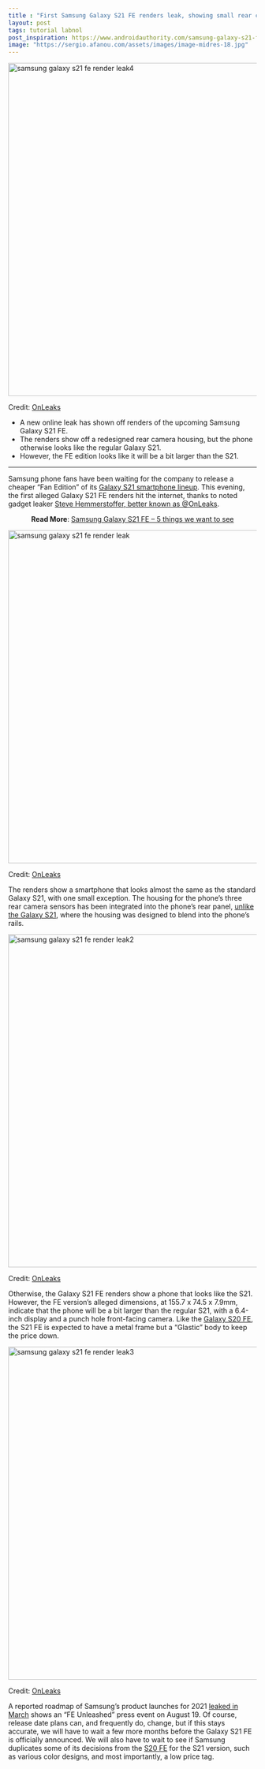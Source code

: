 ```yaml
---
title : "First Samsung Galaxy S21 FE renders leak, showing small rear camera changes"
layout: post
tags: tutorial labnol
post_inspiration: https://www.androidauthority.com/samsung-galaxy-s21-fe-renders-leak-1216843/
image: "https://sergio.afanou.com/assets/images/image-midres-18.jpg"
---
```


<p><html><body><img class="size-large wp-image-1216844 noname aligncenter aa-img" title="samsung galaxy s21 fe render leak4" src="https://cdn57.androidauthority.net/wp-content/uploads/2021/04/samsung-galaxy-s21-fe-render-leak4-1200x675.jpg" alt="samsung galaxy s21 fe render leak4" width="1200" height="675" data-attachment-id="1216844" srcset="https://cdn57.androidauthority.net/wp-content/uploads/2021/04/samsung-galaxy-s21-fe-render-leak4-1200x675.jpg 1200w, https://cdn57.androidauthority.net/wp-content/uploads/2021/04/samsung-galaxy-s21-fe-render-leak4-300x170.jpg 300w, https://cdn57.androidauthority.net/wp-content/uploads/2021/04/samsung-galaxy-s21-fe-render-leak4-768x432.jpg 768w, https://cdn57.androidauthority.net/wp-content/uploads/2021/04/samsung-galaxy-s21-fe-render-leak4-1536x864.jpg 1536w, https://cdn57.androidauthority.net/wp-content/uploads/2021/04/samsung-galaxy-s21-fe-render-leak4-2048x1152.jpg 2048w, https://cdn57.androidauthority.net/wp-content/uploads/2021/04/samsung-galaxy-s21-fe-render-leak4-16x9.jpg 16w, https://cdn57.androidauthority.net/wp-content/uploads/2021/04/samsung-galaxy-s21-fe-render-leak4-32x18.jpg 32w, https://cdn57.androidauthority.net/wp-content/uploads/2021/04/samsung-galaxy-s21-fe-render-leak4-28x16.jpg 28w, https://cdn57.androidauthority.net/wp-content/uploads/2021/04/samsung-galaxy-s21-fe-render-leak4-56x32.jpg 56w, https://cdn57.androidauthority.net/wp-content/uploads/2021/04/samsung-galaxy-s21-fe-render-leak4-64x36.jpg 64w, https://cdn57.androidauthority.net/wp-content/uploads/2021/04/samsung-galaxy-s21-fe-render-leak4-712x400.jpg 712w, https://cdn57.androidauthority.net/wp-content/uploads/2021/04/samsung-galaxy-s21-fe-render-leak4-1000x563.jpg 1000w, https://cdn57.androidauthority.net/wp-content/uploads/2021/04/samsung-galaxy-s21-fe-render-leak4-792x446.jpg 792w, https://cdn57.androidauthority.net/wp-content/uploads/2021/04/samsung-galaxy-s21-fe-render-leak4-1280x720.jpg 1280w, https://cdn57.androidauthority.net/wp-content/uploads/2021/04/samsung-galaxy-s21-fe-render-leak4-840x472.jpg 840w, https://cdn57.androidauthority.net/wp-content/uploads/2021/04/samsung-galaxy-s21-fe-render-leak4-1340x754.jpg 1340w, https://cdn57.androidauthority.net/wp-content/uploads/2021/04/samsung-galaxy-s21-fe-render-leak4-770x433.jpg 770w, https://cdn57.androidauthority.net/wp-content/uploads/2021/04/samsung-galaxy-s21-fe-render-leak4-356x200.jpg 356w, https://cdn57.androidauthority.net/wp-content/uploads/2021/04/samsung-galaxy-s21-fe-render-leak4-675x380.jpg 675w, https://cdn57.androidauthority.net/wp-content/uploads/2021/04/samsung-galaxy-s21-fe-render-leak4-scaled.jpg 1920w" sizes="(max-width: 1200px) 100vw, 1200px" /></p>
<div class="aa-img-source-credit">
<div class="aa-img-source-and-credit full">
<div class="aa-img-source text-right"><span>Credit:</span> <a rel="nofollow" class="img-credit-link" target="_blank" href="https://www.voice.com/post/@onleaks/exclusive-first-look-at-the-samsung-galaxy-s21-fe-1618092108-1463111506">OnLeaks</a></div>
</div>
</div>
<div class="aa_tldr_text">
<ul>
<li>A new online leak has shown off renders of the upcoming Samsung Galaxy S21 FE.</li>
<li>The renders show off a redesigned rear camera housing, but the phone otherwise looks like the regular Galaxy S21.</li>
<li>However, the FE edition looks like it will be a bit larger than the S21.</li>
</ul>
</div><hr>
<p>Samsung phone fans have been waiting for the company to release a cheaper &#8220;Fan Edition&#8221; of its <a href="https://www.androidauthority.com/samsung-galaxy-s21-series-1147733/">Galaxy S21 smartphone lineup</a>. This evening, the first alleged Galaxy S21 FE renders hit the internet, thanks to noted gadget leaker <a href="https://www.voice.com/post/@onleaks/exclusive-first-look-at-the-samsung-galaxy-s21-fe-1618092108-1463111506">Steve Hemmerstoffer, better known as @OnLeaks</a>.</p>
<p style="text-align: center;"><strong>Read More</strong>: <a href="https://www.androidauthority.com/samsung-galaxy-s21-fe-1211655/">Samsung Galaxy S21 FE &#8211; 5 things we want to see</a></p>
<p><img class="size-large wp-image-1216847 noname aligncenter aa-img" title="samsung galaxy s21 fe render leak" src="https://cdn57.androidauthority.net/wp-content/uploads/2021/04/samsung-galaxy-s21-fe-render-leak-1200x675.jpg" alt="samsung galaxy s21 fe render leak" width="1200" height="675" data-attachment-id="1216847" srcset="https://cdn57.androidauthority.net/wp-content/uploads/2021/04/samsung-galaxy-s21-fe-render-leak-1200x675.jpg 1200w, https://cdn57.androidauthority.net/wp-content/uploads/2021/04/samsung-galaxy-s21-fe-render-leak-300x170.jpg 300w, https://cdn57.androidauthority.net/wp-content/uploads/2021/04/samsung-galaxy-s21-fe-render-leak-768x432.jpg 768w, https://cdn57.androidauthority.net/wp-content/uploads/2021/04/samsung-galaxy-s21-fe-render-leak-1536x864.jpg 1536w, https://cdn57.androidauthority.net/wp-content/uploads/2021/04/samsung-galaxy-s21-fe-render-leak-2048x1152.jpg 2048w, https://cdn57.androidauthority.net/wp-content/uploads/2021/04/samsung-galaxy-s21-fe-render-leak-16x9.jpg 16w, https://cdn57.androidauthority.net/wp-content/uploads/2021/04/samsung-galaxy-s21-fe-render-leak-32x18.jpg 32w, https://cdn57.androidauthority.net/wp-content/uploads/2021/04/samsung-galaxy-s21-fe-render-leak-28x16.jpg 28w, https://cdn57.androidauthority.net/wp-content/uploads/2021/04/samsung-galaxy-s21-fe-render-leak-56x32.jpg 56w, https://cdn57.androidauthority.net/wp-content/uploads/2021/04/samsung-galaxy-s21-fe-render-leak-64x36.jpg 64w, https://cdn57.androidauthority.net/wp-content/uploads/2021/04/samsung-galaxy-s21-fe-render-leak-712x400.jpg 712w, https://cdn57.androidauthority.net/wp-content/uploads/2021/04/samsung-galaxy-s21-fe-render-leak-1000x563.jpg 1000w, https://cdn57.androidauthority.net/wp-content/uploads/2021/04/samsung-galaxy-s21-fe-render-leak-792x446.jpg 792w, https://cdn57.androidauthority.net/wp-content/uploads/2021/04/samsung-galaxy-s21-fe-render-leak-1280x720.jpg 1280w, https://cdn57.androidauthority.net/wp-content/uploads/2021/04/samsung-galaxy-s21-fe-render-leak-840x472.jpg 840w, https://cdn57.androidauthority.net/wp-content/uploads/2021/04/samsung-galaxy-s21-fe-render-leak-1340x754.jpg 1340w, https://cdn57.androidauthority.net/wp-content/uploads/2021/04/samsung-galaxy-s21-fe-render-leak-770x433.jpg 770w, https://cdn57.androidauthority.net/wp-content/uploads/2021/04/samsung-galaxy-s21-fe-render-leak-356x200.jpg 356w, https://cdn57.androidauthority.net/wp-content/uploads/2021/04/samsung-galaxy-s21-fe-render-leak-675x380.jpg 675w, https://cdn57.androidauthority.net/wp-content/uploads/2021/04/samsung-galaxy-s21-fe-render-leak-scaled.jpg 1920w" sizes="(max-width: 1200px) 100vw, 1200px" /></p>
<div class="aa-img-source-credit">
<div class="aa-img-source-and-credit full">
<div class="aa-img-source text-right"><span>Credit:</span> <a rel="nofollow" class="img-credit-link" target="_blank" href="https://www.voice.com/post/@onleaks/exclusive-first-look-at-the-samsung-galaxy-s21-fe-1618092108-1463111506">OnLeaks</a></div>
</div>
</div>
<p>The renders show a smartphone that looks almost the same as the standard Galaxy S21, with one small exception. The housing for the phone&#8217;s three rear camera sensors has been integrated into the phone&#8217;s rear panel, <a href="https://www.androidauthority.com/samsung-galaxy-s21-review-1194508/">unlike the Galaxy S21</a>, where the housing was designed to blend into the phone&#8217;s rails.</p>
<p><img class="size-large wp-image-1216846 noname aligncenter aa-img" title="samsung galaxy s21 fe render leak2" src="https://cdn57.androidauthority.net/wp-content/uploads/2021/04/samsung-galaxy-s21-fe-render-leak2-1200x675.jpg" alt="samsung galaxy s21 fe render leak2" width="1200" height="675" data-attachment-id="1216846" srcset="https://cdn57.androidauthority.net/wp-content/uploads/2021/04/samsung-galaxy-s21-fe-render-leak2-1200x675.jpg 1200w, https://cdn57.androidauthority.net/wp-content/uploads/2021/04/samsung-galaxy-s21-fe-render-leak2-300x170.jpg 300w, https://cdn57.androidauthority.net/wp-content/uploads/2021/04/samsung-galaxy-s21-fe-render-leak2-768x432.jpg 768w, https://cdn57.androidauthority.net/wp-content/uploads/2021/04/samsung-galaxy-s21-fe-render-leak2-1536x864.jpg 1536w, https://cdn57.androidauthority.net/wp-content/uploads/2021/04/samsung-galaxy-s21-fe-render-leak2-2048x1152.jpg 2048w, https://cdn57.androidauthority.net/wp-content/uploads/2021/04/samsung-galaxy-s21-fe-render-leak2-16x9.jpg 16w, https://cdn57.androidauthority.net/wp-content/uploads/2021/04/samsung-galaxy-s21-fe-render-leak2-32x18.jpg 32w, https://cdn57.androidauthority.net/wp-content/uploads/2021/04/samsung-galaxy-s21-fe-render-leak2-28x16.jpg 28w, https://cdn57.androidauthority.net/wp-content/uploads/2021/04/samsung-galaxy-s21-fe-render-leak2-56x32.jpg 56w, https://cdn57.androidauthority.net/wp-content/uploads/2021/04/samsung-galaxy-s21-fe-render-leak2-64x36.jpg 64w, https://cdn57.androidauthority.net/wp-content/uploads/2021/04/samsung-galaxy-s21-fe-render-leak2-712x400.jpg 712w, https://cdn57.androidauthority.net/wp-content/uploads/2021/04/samsung-galaxy-s21-fe-render-leak2-1000x563.jpg 1000w, https://cdn57.androidauthority.net/wp-content/uploads/2021/04/samsung-galaxy-s21-fe-render-leak2-792x446.jpg 792w, https://cdn57.androidauthority.net/wp-content/uploads/2021/04/samsung-galaxy-s21-fe-render-leak2-1280x720.jpg 1280w, https://cdn57.androidauthority.net/wp-content/uploads/2021/04/samsung-galaxy-s21-fe-render-leak2-840x472.jpg 840w, https://cdn57.androidauthority.net/wp-content/uploads/2021/04/samsung-galaxy-s21-fe-render-leak2-1340x754.jpg 1340w, https://cdn57.androidauthority.net/wp-content/uploads/2021/04/samsung-galaxy-s21-fe-render-leak2-770x433.jpg 770w, https://cdn57.androidauthority.net/wp-content/uploads/2021/04/samsung-galaxy-s21-fe-render-leak2-356x200.jpg 356w, https://cdn57.androidauthority.net/wp-content/uploads/2021/04/samsung-galaxy-s21-fe-render-leak2-675x380.jpg 675w, https://cdn57.androidauthority.net/wp-content/uploads/2021/04/samsung-galaxy-s21-fe-render-leak2-scaled.jpg 1920w" sizes="(max-width: 1200px) 100vw, 1200px" /></p>
<div class="aa-img-source-credit">
<div class="aa-img-source-and-credit full">
<div class="aa-img-source text-right"><span>Credit:</span> <a rel="nofollow" class="img-credit-link" target="_blank" href="https://www.voice.com/post/@onleaks/exclusive-first-look-at-the-samsung-galaxy-s21-fe-1618092108-1463111506">OnLeaks</a></div>
</div>
</div>
<p>Otherwise, the Galaxy S21 FE renders show a phone that looks like the S21. However, the FE version&#8217;s alleged dimensions, at 155.7 x 74.5 x 7.9mm, indicate that the phone will be a bit larger than the regular S21, with a 6.4-inch display and a punch hole front-facing camera. Like the <a href="https://www.androidauthority.com/samsung-galaxy-s20-fan-edition-1128056/">Galaxy S20 FE</a>, the S21 FE is expected to have a metal frame but a &#8220;Glastic&#8221; body to keep the price down.</p>
<p><img class="size-large wp-image-1216845 noname aligncenter aa-img" title="samsung galaxy s21 fe render leak3" src="https://cdn57.androidauthority.net/wp-content/uploads/2021/04/samsung-galaxy-s21-fe-render-leak3-1200x675.jpg" alt="samsung galaxy s21 fe render leak3" width="1200" height="675" data-attachment-id="1216845" srcset="https://cdn57.androidauthority.net/wp-content/uploads/2021/04/samsung-galaxy-s21-fe-render-leak3-1200x675.jpg 1200w, https://cdn57.androidauthority.net/wp-content/uploads/2021/04/samsung-galaxy-s21-fe-render-leak3-300x170.jpg 300w, https://cdn57.androidauthority.net/wp-content/uploads/2021/04/samsung-galaxy-s21-fe-render-leak3-768x432.jpg 768w, https://cdn57.androidauthority.net/wp-content/uploads/2021/04/samsung-galaxy-s21-fe-render-leak3-1536x864.jpg 1536w, https://cdn57.androidauthority.net/wp-content/uploads/2021/04/samsung-galaxy-s21-fe-render-leak3-2048x1152.jpg 2048w, https://cdn57.androidauthority.net/wp-content/uploads/2021/04/samsung-galaxy-s21-fe-render-leak3-16x9.jpg 16w, https://cdn57.androidauthority.net/wp-content/uploads/2021/04/samsung-galaxy-s21-fe-render-leak3-32x18.jpg 32w, https://cdn57.androidauthority.net/wp-content/uploads/2021/04/samsung-galaxy-s21-fe-render-leak3-28x16.jpg 28w, https://cdn57.androidauthority.net/wp-content/uploads/2021/04/samsung-galaxy-s21-fe-render-leak3-56x32.jpg 56w, https://cdn57.androidauthority.net/wp-content/uploads/2021/04/samsung-galaxy-s21-fe-render-leak3-64x36.jpg 64w, https://cdn57.androidauthority.net/wp-content/uploads/2021/04/samsung-galaxy-s21-fe-render-leak3-712x400.jpg 712w, https://cdn57.androidauthority.net/wp-content/uploads/2021/04/samsung-galaxy-s21-fe-render-leak3-1000x563.jpg 1000w, https://cdn57.androidauthority.net/wp-content/uploads/2021/04/samsung-galaxy-s21-fe-render-leak3-792x446.jpg 792w, https://cdn57.androidauthority.net/wp-content/uploads/2021/04/samsung-galaxy-s21-fe-render-leak3-1280x720.jpg 1280w, https://cdn57.androidauthority.net/wp-content/uploads/2021/04/samsung-galaxy-s21-fe-render-leak3-840x472.jpg 840w, https://cdn57.androidauthority.net/wp-content/uploads/2021/04/samsung-galaxy-s21-fe-render-leak3-1340x754.jpg 1340w, https://cdn57.androidauthority.net/wp-content/uploads/2021/04/samsung-galaxy-s21-fe-render-leak3-770x433.jpg 770w, https://cdn57.androidauthority.net/wp-content/uploads/2021/04/samsung-galaxy-s21-fe-render-leak3-356x200.jpg 356w, https://cdn57.androidauthority.net/wp-content/uploads/2021/04/samsung-galaxy-s21-fe-render-leak3-675x380.jpg 675w, https://cdn57.androidauthority.net/wp-content/uploads/2021/04/samsung-galaxy-s21-fe-render-leak3-scaled.jpg 1920w" sizes="(max-width: 1200px) 100vw, 1200px" /></p>
<div class="aa-img-source-credit">
<div class="aa-img-source-and-credit full">
<div class="aa-img-source text-right"><span>Credit:</span> <a rel="nofollow" class="img-credit-link" target="_blank" href="https://www.voice.com/post/@onleaks/exclusive-first-look-at-the-samsung-galaxy-s21-fe-1618092108-1463111506">OnLeaks</a></div>
</div>
</div>
<p>A reported roadmap of Samsung&#8217;s product launches for 2021 <a href="https://www.androidauthority.com/samsung-galaxy-s21-fe-launch-1209478/">leaked in March</a> shows an &#8220;FE Unleashed&#8221; press event on August 19. Of course, release date plans can, and frequently do, change, but if this stays accurate, we will have to wait a few more months before the Galaxy S21 FE is officially announced. We will also have to wait to see if Samsung duplicates some of its decisions from the <a href="https://www.androidauthority.com/samsung-galaxy-s20-fe-review-1162087/">S20 FE</a> for the S21 version, such as various color designs, and most importantly, a low price tag.</p>
</body></html></p>

